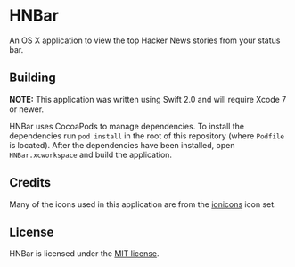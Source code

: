 # HNBar

An OS X application to view the top Hacker News stories from your status bar.

## Building

**NOTE:** This application was written using Swift 2.0 and will require Xcode 7 or newer.

HNBar uses CocoaPods to manage dependencies. 
To install the dependencies run `pod install` in the root of this repository (where `Podfile` is located). 
After the dependencies have been installed, open `HNBar.xcworkspace` and build the application.

## Credits

Many of the icons used in this application are from the [ionicons](https://github.com/driftyco/ionicons) icon set.

## License

HNBar is licensed under the [MIT license](http://opensource.org/licenses/MIT).